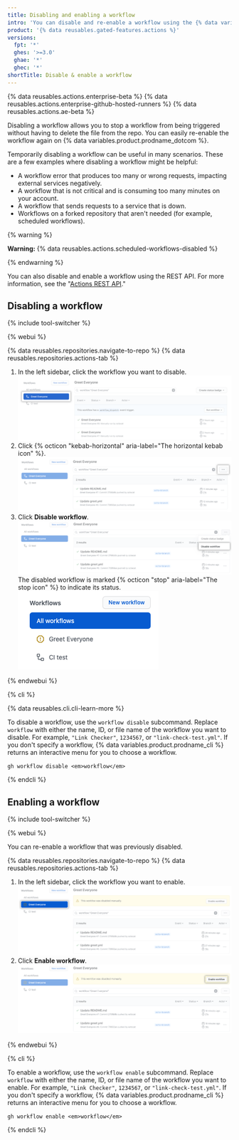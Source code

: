 ```yaml
---
title: Disabling and enabling a workflow
intro: 'You can disable and re-enable a workflow using the {% data variables.product.prodname_dotcom %} UI, the REST API, or {% data variables.product.prodname_cli %}.'
product: '{% data reusables.gated-features.actions %}'
versions:
  fpt: '*'
  ghes: '>=3.0'
  ghae: '*'
  ghec: '*'
shortTitle: Disable & enable a workflow
---
```


{% data reusables.actions.enterprise-beta %}
{% data reusables.actions.enterprise-github-hosted-runners %}
{% data reusables.actions.ae-beta %}

Disabling a workflow allows you to stop a workflow from being triggered without having to delete the file from the repo. You can easily re-enable the workflow again on {% data variables.product.prodname_dotcom %}.

Temporarily disabling a workflow can be useful in many scenarios. These are a few examples where disabling a workflow might be helpful:

- A workflow error that produces too many or wrong requests, impacting external services negatively.
- A workflow that is not critical and is consuming too many minutes on your account.
- A workflow that sends requests to a service that is down.
- Workflows on a forked repository that aren't needed (for example, scheduled workflows).

{% warning %}

**Warning:** {% data reusables.actions.scheduled-workflows-disabled %}

{% endwarning %}

You can also disable and enable a workflow using the REST API. For more information, see the "[Actions REST API](/rest/reference/actions#workflows)."

## Disabling a workflow

{% include tool-switcher %}

{% webui %}

{% data reusables.repositories.navigate-to-repo %}
{% data reusables.repositories.actions-tab %}
1. In the left sidebar, click the workflow you want to disable.
![actions select workflow](/assets/images/actions-select-workflow.png)
1. Click {% octicon "kebab-horizontal" aria-label="The horizontal kebab icon" %}.
![actions kebab menu](/assets/images/help/repository/actions-workflow-menu-kebab.png)
1. Click **Disable workflow**.
![actions disable workflow](/assets/images/help/repository/actions-disable-workflow.png)
The disabled workflow is marked {% octicon "stop" aria-label="The stop icon" %} to indicate its status.
![actions list disabled workflow](/assets/images/help/repository/actions-find-disabled-workflow.png)

{% endwebui %}

{% cli %}

{% data reusables.cli.cli-learn-more %}

To disable a workflow, use the `workflow disable` subcommand. Replace `workflow` with either the name, ID, or file name of the workflow you want to disable. For example, `"Link Checker"`, `1234567`, or `"link-check-test.yml"`. If you don't specify a workflow, {% data variables.product.prodname_cli %} returns an interactive menu for you to choose a workflow.

```shell
gh workflow disable <em>workflow</em>
```

{% endcli %}

## Enabling a workflow

{% include tool-switcher %}

{% webui %}

You can re-enable a workflow that was previously disabled.

{% data reusables.repositories.navigate-to-repo %}
{% data reusables.repositories.actions-tab %}
1. In the left sidebar, click the workflow you want to enable.
![actions select disabled workflow](/assets/images/help/repository/actions-select-disabled-workflow.png)
1. Click **Enable workflow**.
![actions enable workflow](/assets/images/help/repository/actions-enable-workflow.png)

{% endwebui %}

{% cli %}

To enable a workflow, use the `workflow enable` subcommand. Replace `workflow` with either the name, ID, or file name of the workflow you want to enable. For example, `"Link Checker"`, `1234567`, or `"link-check-test.yml"`. If you don't specify a workflow, {% data variables.product.prodname_cli %} returns an interactive menu for you to choose a workflow.

```shell
gh workflow enable <em>workflow</em>
```

{% endcli %}
